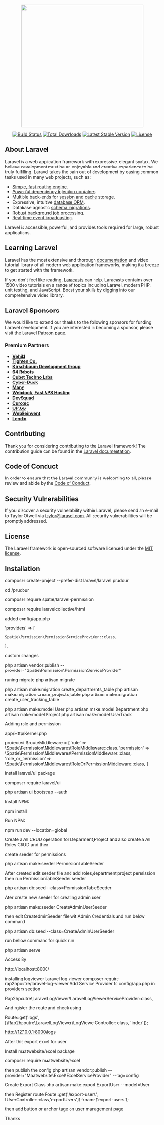 <p align="center"><a href="https://laravel.com" target="_blank"><img src="https://raw.githubusercontent.com/laravel/art/master/logo-lockup/5%20SVG/2%20CMYK/1%20Full%20Color/laravel-logolockup-cmyk-red.svg" width="400"></a></p>

<p align="center">
<a href="https://travis-ci.org/laravel/framework"><img src="https://travis-ci.org/laravel/framework.svg" alt="Build Status"></a>
<a href="https://packagist.org/packages/laravel/framework"><img src="https://img.shields.io/packagist/dt/laravel/framework" alt="Total Downloads"></a>
<a href="https://packagist.org/packages/laravel/framework"><img src="https://img.shields.io/packagist/v/laravel/framework" alt="Latest Stable Version"></a>
<a href="https://packagist.org/packages/laravel/framework"><img src="https://img.shields.io/packagist/l/laravel/framework" alt="License"></a>
</p>

## About Laravel

Laravel is a web application framework with expressive, elegant syntax. We believe development must be an enjoyable and creative experience to be truly fulfilling. Laravel takes the pain out of development by easing common tasks used in many web projects, such as:

- [Simple, fast routing engine](https://laravel.com/docs/routing).
- [Powerful dependency injection container](https://laravel.com/docs/container).
- Multiple back-ends for [session](https://laravel.com/docs/session) and [cache](https://laravel.com/docs/cache) storage.
- Expressive, intuitive [database ORM](https://laravel.com/docs/eloquent).
- Database agnostic [schema migrations](https://laravel.com/docs/migrations).
- [Robust background job processing](https://laravel.com/docs/queues).
- [Real-time event broadcasting](https://laravel.com/docs/broadcasting).

Laravel is accessible, powerful, and provides tools required for large, robust applications.

## Learning Laravel

Laravel has the most extensive and thorough [documentation](https://laravel.com/docs) and video tutorial library of all modern web application frameworks, making it a breeze to get started with the framework.

If you don't feel like reading, [Laracasts](https://laracasts.com) can help. Laracasts contains over 1500 video tutorials on a range of topics including Laravel, modern PHP, unit testing, and JavaScript. Boost your skills by digging into our comprehensive video library.

## Laravel Sponsors

We would like to extend our thanks to the following sponsors for funding Laravel development. If you are interested in becoming a sponsor, please visit the Laravel [Patreon page](https://patreon.com/taylorotwell).

### Premium Partners

- **[Vehikl](https://vehikl.com/)**
- **[Tighten Co.](https://tighten.co)**
- **[Kirschbaum Development Group](https://kirschbaumdevelopment.com)**
- **[64 Robots](https://64robots.com)**
- **[Cubet Techno Labs](https://cubettech.com)**
- **[Cyber-Duck](https://cyber-duck.co.uk)**
- **[Many](https://www.many.co.uk)**
- **[Webdock, Fast VPS Hosting](https://www.webdock.io/en)**
- **[DevSquad](https://devsquad.com)**
- **[Curotec](https://www.curotec.com/services/technologies/laravel/)**
- **[OP.GG](https://op.gg)**
- **[WebReinvent](https://webreinvent.com/?utm_source=laravel&utm_medium=github&utm_campaign=patreon-sponsors)**
- **[Lendio](https://lendio.com)**

## Contributing

Thank you for considering contributing to the Laravel framework! The contribution guide can be found in the [Laravel documentation](https://laravel.com/docs/contributions).

## Code of Conduct

In order to ensure that the Laravel community is welcoming to all, please review and abide by the [Code of Conduct](https://laravel.com/docs/contributions#code-of-conduct).

## Security Vulnerabilities

If you discover a security vulnerability within Laravel, please send an e-mail to Taylor Otwell via [taylor@laravel.com](mailto:taylor@laravel.com). All security vulnerabilities will be promptly addressed.

## License

The Laravel framework is open-sourced software licensed under the [MIT license](https://opensource.org/licenses/MIT).

## Installation 

composer create-project --prefer-dist laravel/laravel prudour

cd /prudour

composer require spatie/laravel-permission

composer require laravelcollective/html

added  config/app.php

'providers' => [

	Spatie\Permission\PermissionServiceProvider::class,

],


custom changes 

php artisan vendor:publish --provider="Spatie\Permission\PermissionServiceProvider"

runing migrate 
php artisan migrate

php artisan make:migration create_departments_table
php artisan make:migration create_projects_table
php artisan make:migration create_user_tracking_table

php artisan make:model User 
php artisan make:model Department
php artisan make:model Project 
php artisan make:model UserTrack

Adding role and permission

app/Http/Kernel.php

protected $routeMiddleware = [
    'role' => \Spatie\Permission\Middlewares\RoleMiddleware::class,
    'permission' => \Spatie\Permission\Middlewares\PermissionMiddleware::class,
    'role_or_permission' => \Spatie\Permission\Middlewares\RoleOrPermissionMiddleware::class,
]

install laravel/ui package

composer require laravel/ui

php artisan ui bootstrap --auth

Install NPM:

npm install

Run NPM:

npm run dev
--location=global


Create a All CRUD operation for Deparment,Project and also create a All Roles CRUD and then

create seeder for permissions

php artisan make:seeder PermissionTableSeeder

After created edit seeder file and add roles,department,project permission
then run PermissionTableSeeder seeder

php artisan db:seed --class=PermissionTableSeeder

Ater
create new seeder for creating admin user

php artisan make:seeder CreateAdminUserSeeder

then edit CreatedminSeeder file wit Admin Credentials and run below command

php artisan db:seed --class=CreateAdminUserSeeder

run bellow command for quick run

php artisan serve

Access By

http://localhost:8000/


installing logviewer
Laravel log viewer
composer require rap2hpoutre/laravel-log-viewer
Add Service Provider to config/app.php in providers section

Rap2hpoutre\LaravelLogViewer\LaravelLogViewerServiceProvider::class,

And rgister the route and check using 

Route::get('logs', [\Rap2hpoutre\LaravelLogViewer\LogViewerController::class, 'index']);

http://127.0.0.1:8000/logs

After this export excel for user

Install maatwebsite/excel package

composer require maatwebsite/excel

then  publish the config
php artisan vendor:publish --provider="Maatwebsite\Excel\ExcelServiceProvider" --tag=config

 Create Export Class
php artisan make:export ExportUser --model=User

then Register route
Route::get('/export-users',[UserController::class,'exportUsers'])->name('export-users');

then 
add button or anchor tage on user management page


Thanks



